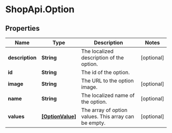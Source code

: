 # ShopApi.Option

## Properties
Name | Type | Description | Notes
------------ | ------------- | ------------- | -------------
**description** | **String** | The localized description of the option. | [optional] 
**id** | **String** | The id of the option. | 
**image** | **String** | The URL to the option image. | [optional] 
**name** | **String** | The localized name of the option. | [optional] 
**values** | [**[OptionValue]**](OptionValue.md) | The array of option values. This array can be empty. | [optional] 


